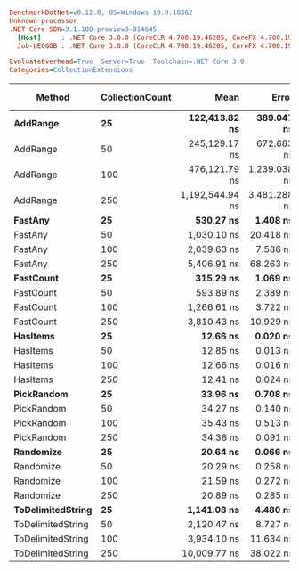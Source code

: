 ``` ini

BenchmarkDotNet=v0.12.0, OS=Windows 10.0.18362
Unknown processor
.NET Core SDK=3.1.100-preview3-014645
  [Host]     : .NET Core 3.0.0 (CoreCLR 4.700.19.46205, CoreFX 4.700.19.46214), X64 RyuJIT
  Job-UEOGOB : .NET Core 3.0.0 (CoreCLR 4.700.19.46205, CoreFX 4.700.19.46214), X64 RyuJIT

EvaluateOverhead=True  Server=True  Toolchain=.NET Core 3.0  
Categories=CollectionExtensions  

```
|            Method | CollectionCount |            Mean |        Error |       StdDev |          Median |   Gen 0 |  Gen 1 | Gen 2 | Allocated |
|------------------ |---------------- |----------------:|-------------:|-------------:|----------------:|--------:|-------:|------:|----------:|
|          **AddRange** |              **25** |   **122,413.82 ns** |   **389.047 ns** |   **363.914 ns** |   **122,276.03 ns** |  **2.4414** |      **-** |     **-** |   **23417 B** |
|          AddRange |              50 |   245,129.17 ns |   672.683 ns |   596.316 ns |   244,994.97 ns |  4.3945 |      - |     - |   45976 B |
|          AddRange |             100 |   476,121.79 ns | 1,239.038 ns | 1,158.996 ns |   476,073.90 ns |  9.2773 |      - |     - |   91113 B |
|          AddRange |             250 | 1,192,544.94 ns | 3,481.288 ns | 3,086.071 ns | 1,191,545.12 ns | 23.4375 |      - |     - |  225963 B |
|           **FastAny** |              **25** |       **530.27 ns** |     **1.408 ns** |     **1.248 ns** |       **529.86 ns** |  **0.0038** |      **-** |     **-** |      **40 B** |
|           FastAny |              50 |     1,030.10 ns |    20.418 ns |    33.547 ns |     1,045.89 ns |  0.0038 |      - |     - |      40 B |
|           FastAny |             100 |     2,039.63 ns |     7.586 ns |     6.725 ns |     2,038.87 ns |  0.0038 |      - |     - |      40 B |
|           FastAny |             250 |     5,406.91 ns |    68.263 ns |    63.853 ns |     5,366.48 ns |       - |      - |     - |      40 B |
|         **FastCount** |              **25** |       **315.29 ns** |     **1.069 ns** |     **1.000 ns** |       **315.22 ns** |       **-** |      **-** |     **-** |         **-** |
|         FastCount |              50 |       593.89 ns |     2.389 ns |     1.995 ns |       594.35 ns |       - |      - |     - |         - |
|         FastCount |             100 |     1,266.61 ns |     3.722 ns |     2.906 ns |     1,265.52 ns |       - |      - |     - |         - |
|         FastCount |             250 |     3,810.43 ns |    10.929 ns |     8.533 ns |     3,811.67 ns |       - |      - |     - |         - |
|          **HasItems** |              **25** |        **12.66 ns** |     **0.020 ns** |     **0.017 ns** |        **12.66 ns** |       **-** |      **-** |     **-** |         **-** |
|          HasItems |              50 |        12.85 ns |     0.013 ns |     0.012 ns |        12.85 ns |       - |      - |     - |         - |
|          HasItems |             100 |        12.66 ns |     0.016 ns |     0.014 ns |        12.66 ns |       - |      - |     - |         - |
|          HasItems |             250 |        12.41 ns |     0.024 ns |     0.022 ns |        12.41 ns |       - |      - |     - |         - |
|        **PickRandom** |              **25** |        **33.96 ns** |     **0.708 ns** |     **1.221 ns** |        **33.20 ns** |  **0.0094** |      **-** |     **-** |      **88 B** |
|        PickRandom |              50 |        34.27 ns |     0.140 ns |     0.124 ns |        34.22 ns |  0.0094 |      - |     - |      88 B |
|        PickRandom |             100 |        35.43 ns |     0.513 ns |     0.480 ns |        35.59 ns |  0.0093 |      - |     - |      88 B |
|        PickRandom |             250 |        34.38 ns |     0.091 ns |     0.086 ns |        34.37 ns |  0.0094 |      - |     - |      88 B |
|         **Randomize** |              **25** |        **20.64 ns** |     **0.066 ns** |     **0.055 ns** |        **20.64 ns** |  **0.0060** |      **-** |     **-** |      **56 B** |
|         Randomize |              50 |        20.29 ns |     0.258 ns |     0.241 ns |        20.14 ns |  0.0060 |      - |     - |      56 B |
|         Randomize |             100 |        21.59 ns |     0.272 ns |     0.254 ns |        21.72 ns |  0.0060 |      - |     - |      56 B |
|         Randomize |             250 |        20.89 ns |     0.285 ns |     0.267 ns |        20.95 ns |  0.0059 |      - |     - |      56 B |
| **ToDelimitedString** |              **25** |     **1,141.08 ns** |     **4.480 ns** |     **4.190 ns** |     **1,141.19 ns** |  **0.5474** | **0.0038** |     **-** |    **5152 B** |
| ToDelimitedString |              50 |     2,120.47 ns |     8.727 ns |     8.163 ns |     2,123.18 ns |  1.0338 | 0.0114 |     - |    9720 B |
| ToDelimitedString |             100 |     3,934.10 ns |    11.634 ns |    10.313 ns |     3,932.93 ns |  2.0065 | 0.0458 |     - |   18792 B |
| ToDelimitedString |             250 |    10,009.77 ns |    38.022 ns |    35.566 ns |    10,009.54 ns |  5.6763 | 0.3967 |     - |   57824 B |
